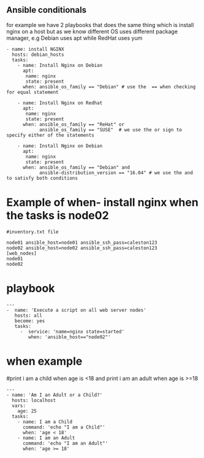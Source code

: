 ## Ansible conditionals
for example we have 2 playbooks that does the same thing which is install nginx on a host
but as we know different OS uses different package manager, e.g Debian uses apt while RedHat uses yum

```
- name: install NGINX
  hosts: debian_hosts
  tasks:
    - name: Install Nginx on Debian
      apt: 
       name: nginx
       state: present 
      when: ansible_os_family == "Debian" # use the  == when checking for equal statement 

    - name: Install Nginx on Redhat
      apt: 
       name: nginx
       state: present 
      when: ansible_os_family == "ReHat" or
            ansible_os_family == "SUSE"  # we use the or sign to specify either of the statements

    - name: Install Nginx on Debian
      apt: 
       name: nginx
       state: present 
      when: ansible_os_family == "Debian" and 
            ansible-distribution_version == "16.04" # we use the and to satisfy both conditions

```
# Example of when- install nginx when the tasks is node02

```
#inventory.txt file

node01 ansible_host=node01 ansible_ssh_pass=caleston123
node02 ansible_host=node02 ansible_ssh_pass=caleston123
[web_nodes]
node01
node02
```

# playbook
```
---
-  name: 'Execute a script on all web server nodes'
   hosts: all
   become: yes
   tasks:
     -  service: 'name=nginx state=started'
        when: 'ansible_host=="node02"'

```
# when example
#print i am a child when age is <18 and print i am an adult when age is >=18
```
---
- name: 'Am I an Adult or a Child?'
  hosts: localhost
  vars:
    age: 25
  tasks:
    - name: I am a Child
      command: 'echo "I am a Child"'
      when: 'age < 18'
    - name: I am an Adult
      command: 'echo "I am an Adult"'
      when: 'age >= 18'

```


